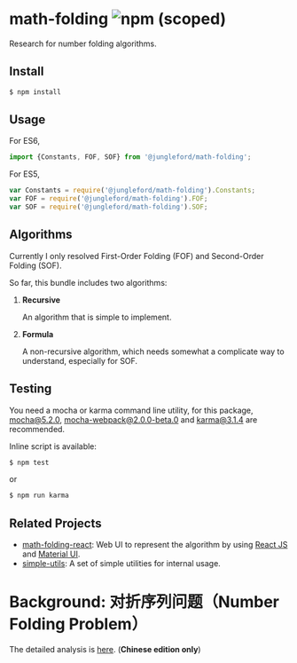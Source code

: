 # math-folding ![npm (scoped)](https://img.shields.io/npm/v/@jungleford/math-folding.svg)

Research for number folding algorithms.

## Install

```bash
$ npm install
```

## Usage

For ES6,

```js
import {Constants, FOF, SOF} from '@jungleford/math-folding';
```

For ES5,

```js
var Constants = require('@jungleford/math-folding').Constants;
var FOF = require('@jungleford/math-folding').FOF;
var SOF = require('@jungleford/math-folding').SOF;
```

## Algorithms

Currently I only resolved First-Order Folding (FOF) and Second-Order Folding (SOF).

So far, this bundle includes two algorithms:

1) **Recursive**

   An algorithm that is simple to implement.

1) **Formula**

   A non-recursive algorithm, which needs somewhat a complicate way to understand, especially for SOF.

## Testing

You need a mocha or karma command line utility, for this package, mocha@5.2.0, mocha-webpack@2.0.0-beta.0 and karma@3.1.4 are recommended.

Inline script is available:

```bash
$ npm test
```

or

```bash
$ npm run karma
```

## Related Projects

* [math-folding-react](https://github.com/jungleford/math-folding-react): Web UI to represent the algorithm by using [React JS](https://github.com/facebook/react) and [Material UI](https://github.com/mui-org/material-ui).
* [simple-utils](https://github.com/jungleford/simple-utils): A set of simple utilities for internal usage.

# Background: 对折序列问题（Number Folding Problem）

The detailed analysis is [here](https://github.com/jungleford/math-folding/tree/master/docs/index.md). (**Chinese edition only**)